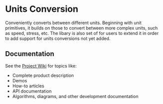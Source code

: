 # Units Conversion
Conveniently converts between different units. Beginning with unit primitives, it builds on those to convert between more complex units, such as speed, stress, etc. The libary is also set of for users to extend it in order to add support for units conversions not yet added.

## Documentation
See the [Project Wiki](https://markpthomas.github.io/wiki/Unit-Conversion_52756514.html) for topics like:
- Complete product description
- Demos
- How-to articles
- API documentation
- Algorithms, diagrams, and other development documentation